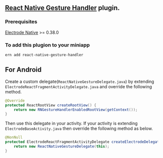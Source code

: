 ## [React Native Gesture Handler](https://github.com/kmagiera/react-native-gesture-handler) plugin.

### Prerequisites
[Electrode Native](https://github.com/electrode-io/electrode-native) >= 0.38.0

### To add this plugion to your miniapp

`ern add react-native-gesture-handler`

## For Android

Create a custom delegate(`ReactNativeGestureDelegate.java`) by extending `ElectrodeReactFragmentActivityDelegate.java` and override the following method.

```java
@Override
protected ReactRootView createRootView() {
    return new RNGestureHandlerEnabledRootView(getContext());
}
```

Then use this delegate in your activity. If your activity is extending `ElectrodeBaseActivity.java` then override the following method as below.

```java
@NonNull
protected ElectrodeReactFragmentActivityDelegate createElectrodeDelegate() {
    return new ReactNativeGestureDelegate(this);
}
```